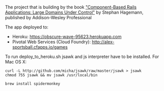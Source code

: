 The project that is building by the book ["Component-Based Rails Applications: Large Domains Under Control"](http://www.informit.com/store/component-based-rails-applications-large-domains-under-9780134774589) by Stephan Hagemann, published by Addison-Wesley Professional

The app deployed to:
- Heroku: https://obscure-wave-95623.herokuapp.com
- Pivotal Web Services (Cloud Foundry): http://alex-sportsball.cfapps.io/games

To run deploy_to_heroku.sh jsawk and js interpreter have to be installed.
For Mac OS X:
```
curl -L http://github.com/micha/jsawk/raw/master/jsawk > jsawk
chmod 755 jsawk && mv jsawk /usr/local/bin
```
```
brew install spidermonkey
```